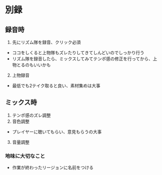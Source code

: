 # 別録
## 録音時
1. 先にリズム隊を録音、クリック必須
- ココをしくると上物隊もズレたりしてきてしんどいのでしっかり行う
- リズム隊を録音したら、ミックスしてみてテンポ感の修正を行ってから、上物とるのもいいかも

2. 上物録音
- 最低でも2テイク取ると良い、素材集めは大事

## ミックス時
1. テンポ感のズレ調整
2. 音色調整
- プレイヤーに聴いてもらい、意見もらうの大事
3. 音量調整

### 地味に大切なこと
- 作業が終わったリージョンに名前をつける